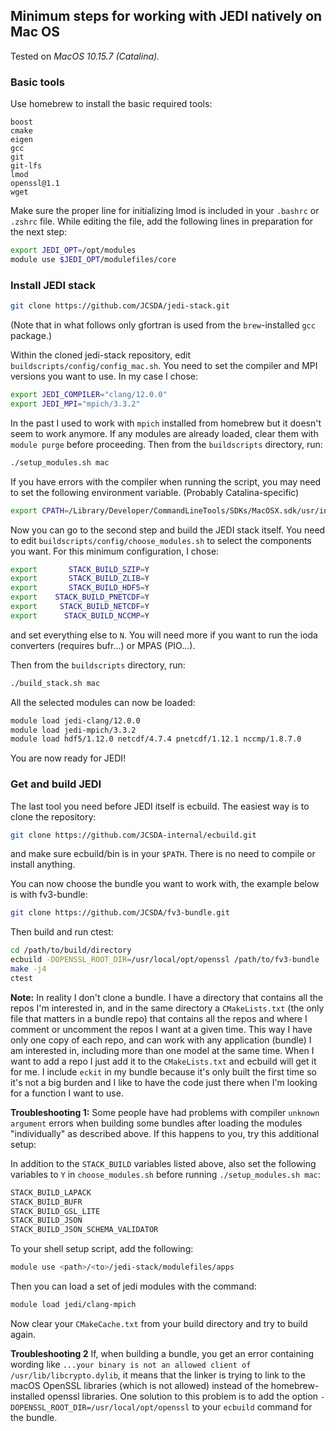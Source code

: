 ## Minimum steps for working with JEDI natively on Mac OS

Tested on *MacOS 10.15.7 (Catalina).*

### Basic tools

Use homebrew to install the basic required tools:
```
boost
cmake
eigen
gcc
git
git-lfs
lmod
openssl@1.1
wget
```

Make sure the proper line for initializing lmod is included in your `.bashrc` or `.zshrc` file.
While editing the file, add the following lines in preparation for the next step:
```bash
export JEDI_OPT=/opt/modules
module use $JEDI_OPT/modulefiles/core
```

### Install JEDI stack

```bash
git clone https://github.com/JCSDA/jedi-stack.git
```

(Note that in what follows only gfortran is used from the `brew`-installed `gcc` package.)

Within the cloned jedi-stack repository, edit `buildscripts/config/config_mac.sh`. You need to set the compiler and MPI versions you want to use. In my case I chose:

```bash
export JEDI_COMPILER="clang/12.0.0"
export JEDI_MPI="mpich/3.3.2"
```

In the past I used to work with `mpich` installed from homebrew but it doesn't seem to work anymore.
If any modules are already loaded, clear them with `module purge` before proceeding. Then from the `buildscripts` directory, run:
```bash
./setup_modules.sh mac
```

If you have errors with the compiler when running the script, you may need to set the following environment variable. (Probably Catalina-specific)
```bash
export CPATH=/Library/Developer/CommandLineTools/SDKs/MacOSX.sdk/usr/include/
```

Now you can go to the second step and build the JEDI stack itself. You need to edit `buildscripts/config/choose_modules.sh` to select the components you want. For this minimum configuration, I chose:

```bash
export       STACK_BUILD_SZIP=Y
export       STACK_BUILD_ZLIB=Y
export       STACK_BUILD_HDF5=Y
export    STACK_BUILD_PNETCDF=Y
export     STACK_BUILD_NETCDF=Y
export      STACK_BUILD_NCCMP=Y
```
and set everything else to `N`. You will need more if you want to run the ioda converters (requires bufr...) or MPAS (PIO...).

Then from the `buildscripts` directory, run:
```bash
./build_stack.sh mac
```

All the selected modules can now be loaded:
```bash
module load jedi-clang/12.0.0
module load jedi-mpich/3.3.2
module load hdf5/1.12.0 netcdf/4.7.4 pnetcdf/1.12.1 nccmp/1.8.7.0
```

You are now ready for JEDI!

### Get and build JEDI

The last tool you need before JEDI itself is ecbuild. The easiest way is to clone the repository:
```bash
git clone https://github.com/JCSDA-internal/ecbuild.git
```
and make sure ecbuild/bin is in your `$PATH`. There is no need to compile or install anything.

You can now choose the bundle you want to work with, the example below is with fv3-bundle:
```bash
git clone https://github.com/JCSDA/fv3-bundle.git
```

Then build and run ctest:
```bash
cd /path/to/build/directory
ecbuild -DOPENSSL_ROOT_DIR=/usr/local/opt/openssl /path/to/fv3-bundle
make -j4
ctest
```

**Note:** In reality I don't clone a bundle. I have a directory that contains all the repos I'm interested in, and in the same directory a `CMakeLists.txt` (the only file that matters in a bundle repo) that contains all the repos and where I comment or uncomment the repos I want at a given time. This way I have only one copy of each repo, and can work with any application (bundle) I am interested in, including more than one model at the same time. When I want to add a repo I just add it to the `CMakeLists.txt` and ecbuild will get it for me. I include `eckit` in my bundle because it's only built the first time so it's not a big burden and I like to have the code just there when I'm looking for a function I want to use.

**Troubleshooting 1:** Some people have had problems with compiler `unknown argument` errors when building some bundles after loading
the modules "individually" as described above. If this happens to you, try this additional setup:

In addition to the `STACK_BUILD` variables listed above, also set the following variables to `Y` in `choose_modules.sh`
before running `./setup_modules.sh mac`:
```bash
STACK_BUILD_LAPACK
STACK_BUILD_BUFR
STACK_BUILD_GSL_LITE
STACK_BUILD_JSON
STACK_BUILD_JSON_SCHEMA_VALIDATOR
```

To your shell setup script, add the following:
```bash
module use <path>/<to>/jedi-stack/modulefiles/apps
```

Then you can load a set of jedi modules with the command:
```bash
module load jedi/clang-mpich
```

Now clear your `CMakeCache.txt` from your build directory and try to build again.

**Troubleshooting 2** If, when building a bundle, you get an error containing wording like `...your binary is not an allowed client of /usr/lib/libcrypto.dylib`,
it means that the linker is trying to link to the macOS OpenSSL libraries (which is not allowed) instead of the homebrew-installed openssl libraries. 
One solution to this problem is to add the option `-DOPENSSL_ROOT_DIR=/usr/local/opt/openssl` to your `ecbuild` command for the bundle.
